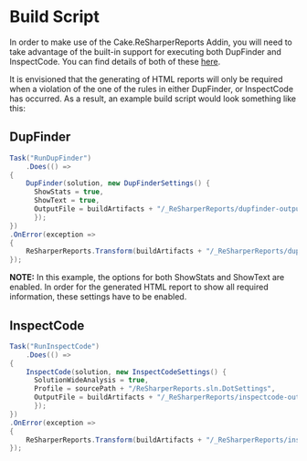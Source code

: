 # Build Script

In order to make use of the Cake.ReSharperReports Addin, you will need to take advantage of the built-in support for executing both DupFinder and InspectCode.  You can find details of both of these [here](http://cakebuild.net/dsl/resharper).

It is envisioned that the generating of HTML reports will only be required when a violation of the one of the rules in either DupFinder, or InspectCode has occurred.  As a result, an example build script would look something like this:

## DupFinder

```csharp
Task("RunDupFinder")
    .Does(() =>
{
	DupFinder(solution, new DupFinderSettings() {
      ShowStats = true,
      ShowText = true,
      OutputFile = buildArtifacts + "/_ReSharperReports/dupfinder-output.xml",
      });
})
.OnError(exception =>
{
    ReSharperReports.Transform(buildArtifacts + "/_ReSharperReports/dupfinder-output.xml", buildArtifacts + "/_ReSharperReports/dupfinder-output.html");
});
```

**NOTE:** In this example, the options for both ShowStats and ShowText are enabled.  In order for the generated HTML report to show all required information, these settings have to be enabled.

## InspectCode

```csharp
Task("RunInspectCode")
    .Does(() =>
{
    InspectCode(solution, new InspectCodeSettings() {
      SolutionWideAnalysis = true,
	  Profile = sourcePath + "/ReSharperReports.sln.DotSettings",
      OutputFile = buildArtifacts + "/_ReSharperReports/inspectcode-output.xml",
      });
})
.OnError(exception =>
{
    ReSharperReports.Transform(buildArtifacts + "/_ReSharperReports/inspectcode-output.xml", buildArtifacts + "/_ReSharperReports/inspectcode-output.html");
});
```